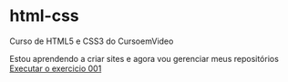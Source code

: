 # html-css
 Curso de HTML5 e CSS3 do CursoemVideo

Estou aprendendo a criar sites e agora vou gerenciar meus repositórios
<a href="https://felipemendoncalp.github.io/html-css/exercicios/ex001/index.html"> Executar o exercicio 001 </a>